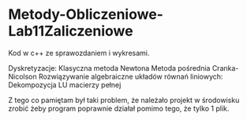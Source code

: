 # Metody-Obliczeniowe-Lab11Zaliczeniowe
Kod w c++ ze sprawozdaniem i wykresami.

Dyskretyzacje:
  Klasyczna metoda Newtona
  Metoda pośrednia Cranka-Nicolson
Rozwiązywanie algebraiczne układów równań liniowych:
  Dekompozycja LU macierzy pełnej

Z tego co pamiętam był taki problem, że należało projekt w środowisku zrobić żeby program poprawnie działał pomimo tego, że tylko 1 plik.
